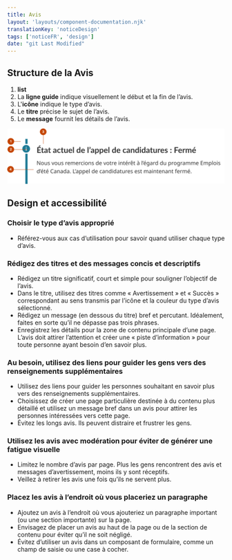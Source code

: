 ```yaml
---
title: Avis
layout: 'layouts/component-documentation.njk'
translationKey: 'noticeDesign'
tags: ['noticeFR', 'design']
date: "git Last Modified"
---
```


## Structure de la Avis

<ol class="anatomy-list">
  <li><strong>list</strong></li>
  <li>La <strong>ligne guide</strong> indique visuellement le début et la fin de l’avis.</li>
  <li>L'<strong>icône</strong> indique le type d’avis.</li>
  <li>Le <strong>titre</strong> précise le sujet de l’avis.</li>
  <li>Le <strong>message</strong> fournit les détails de l’avis.</li>
</ol>

<img class="b-sm b-default p-300" src="/images/fr/components/anatomy/gcds-notice-anatomy.svg" alt="Une structure de l’avis contenant : la ligne guide et l’icône à gauche du titre en gras et du message." />

## Design et accessibilité

### Choisir le type d’avis approprié

- Référez-vous aux cas d’utilisation pour savoir quand utiliser chaque type d’avis.

### Rédigez des titres et des messages concis et descriptifs

- Rédigez un titre significatif, court et simple pour souligner l’objectif de l’avis.
- Dans le titre, utilisez des titres comme « Avertissement » et « Succès » correspondant au sens transmis par l’icône et la couleur du type d’avis sélectionné.  
- Rédigez un message (en dessous du titre) bref et percutant. Idéalement, faites en sorte qu’il ne dépasse pas trois phrases.  
- Enregistrez les détails pour la zone de contenu principale d’une page. L’avis doit attirer l’attention et créer une « piste d’information » pour toute personne ayant besoin d’en savoir plus.

### Au besoin, utilisez des liens pour guider les gens vers des renseignements supplémentaires

- Utilisez des liens pour guider les personnes souhaitant en savoir plus vers des renseignements supplémentaires.  
- Choisissez de créer une page particulière destinée à du contenu plus détaillé et utilisez un message bref dans un avis pour attirer les personnes intéressées vers cette page.
- Évitez les longs avis. Ils peuvent distraire et frustrer les gens.

### Utilisez les avis avec modération pour éviter de générer une fatigue visuelle

- Limitez le nombre d’avis par page. Plus les gens rencontrent des avis et messages d’avertissement, moins ils y sont réceptifs.
- Veillez à retirer les avis une fois qu’ils ne servent plus.

### Placez les avis à l’endroit où vous placeriez un paragraphe  

- Ajoutez un avis à l’endroit où vous ajouteriez un paragraphe important (ou une section importante) sur la page.
- Envisagez de placer un avis au haut de la page ou de la section de contenu pour éviter qu’il ne soit négligé.
- Évitez d’utiliser un avis dans un composant de formulaire, comme un champ de saisie ou une case à cocher.
